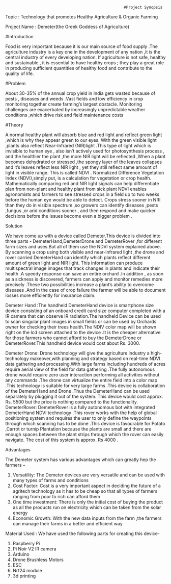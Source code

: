                                                         #Project Synopsis
                                                        
                                       
Topic : Technology that promotes Healthy Agriculture & Organic Farming

Project Name : Demeter(the Greek Goddess of Agriculture)

#Introduction 

Food is  very important because it is our main source of  food supply .The agriculture industry is a key one in the development  of any nation ,it is the central industry of every developing nation. If agriculture is not safe, healthy and sustainable , it is essential to have healthy crops ; they play a great role in producing sufficient quantities of healthy food and contribute to the quality of life.



#Problem

About 30-35% of the annual crop yield in India gets wasted because of pests , diseases and weeds .Vast fields and low efficiency in crop monitoring together create farming’s largest obstacle. Monitoring challenges are exacerbated by increasingly unpredictable weather conditions ,which drive risk and field maintenance costs


#Theory 

A normal healthy plant  will absorb blue and red light  and reflect green light ,which is why they appear green to our eyes. With the green visible light ,plants also reflect Near-Infrared (NIR)light .This type of light which is invisible to human eye , also isn’t actively used for photosynthesis process , and the healthier the plant ,the more NIR light will be reflected ,When a plant becomes dehydrated or stressed ,the spongy layer of the leaves collapses and it’s leaves reflect less NIR light , yet they still reflect same amount of light in visible range. This is called NDVI .
Normalized Difference Vegetation Index (NDVI),simply put, is a calculation for vegetation or crop health. Mathematically comparing red and NIR light signals can help differentiate plan from non-plant and healthy plant from sick plant
NDVI enables agronomists and farmers to see stressed crops in a field up to two weeks before the human eye would  be able to detect. Crops stress sooner in NRI than they do in visible spectrum ,so growers can identify diseases ,pests ,fungus ,or arid conditions sooner , and then respond and make quicker decisions before  the issues become even a bigger problem .


Solution 

We have come up with a device called Demeter.This device is divided into three parts - DemeterHand,DemeterDrone and DemeterRover ,for different farm sizes and uses.But all of them use the NDVI system explained above. By scanning a crop using both visible and near-infrared light ,the drone and rover carried DemeterHand can identify which plants reflect different amount of green light  and NIR light. This information can produce  multispectral image images  that track changes  in plants and indicate their health .A speedy response  can save an entire orchard .In addition , as soon as a sickness is discovered, farmers can apply and monitor remedies more precisely .These two possibilities increase a plant’s  ability to overcome diseases .And in the case of crop failure  the farmer will be able to document losses more efficiently for insurance claim.  

Demeter Hand :The handheld DemeterHand device is smartphone size device consisting of an                   onboard credit card size computer  completed with a IR camera that can observe IR radiation.The handheld Device can be used to scan singular plant images in small fields or can be used by Orchards owner for checking their trees health.The NDIV color map will be shown right on the lcd screen attached to the  device .It is the cheaper alternative for those farmers who cannot afford to buy the DemeterDrone or DemeterRover.This handheld device would cost about Rs. 3000. 

Demeter Drone: Drone technology  will give the agriculture industry a high-technology makeover,with planning and strategy based on real-time NDVI data gathering and processing.With large farms including hundreds of acres require aerial view of the field for data gathering .The fully autonomous drone  would require zero user interaction performing all activities without any commands .The drone can virtualize the entire field into a color map .This technology is suitable for very large farms .This device is collaboration of the DemeterHand and Drone .Thus the DemeterHand can be used separately by plugging it out of the system. This device would cost approx.  Rs. 5500 but the price is nothing compared to the functionality.
DemeterRover: DemeterRover is a fully autonomous bot with integrated DemeterHand NDVI technology .This rover works with the help of global positioning system and requires the user to only define the waypoints through which scanning has to be done .This device is favourable for Potato ,Carrot or turnip Plantation because the plants are small and there are enough spaces between the plant strips through which the rover can easily navigate. The cost of this system is approx. Rs 4000 .


Advantages

The Demeter system has various advantages which can greatly hep the farmers –
1.	Versatility: The Demeter devices are very  versatile and can be used with many types of farms and conditions 
2.	Cost Factor: Cost is a very important aspect in deciding the future of a agritech technology as it has to be cheap so that all types of farmers ranging from poor to rich can afford them
3.	One time investment: There is only the initial cost of buying the product as all the products run on electricity which can be taken from the solar energy
4.	Economic Growth: With the new data inputs from the farm ,the farmers can manage their farms in a better and efficient way




Material Used : We have used the following parts for creating this device-
1.	Raspberry Pi 
2.	Pi Noir V2 IR camera
3.	Arduino 
4.	Drone Brushless Motors
5.	ESC
6.	Nrf24 module
7.	3d printing 



